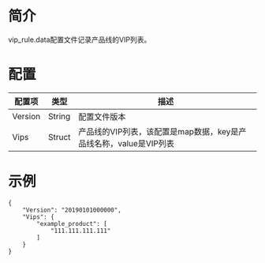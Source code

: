 # 简介

vip_rule.data配置文件记录产品线的VIP列表。

# 配置

| 配置项  | 类型   | 描述                                                         |
| ------- | ------ | ------------------------------------------------------------ |
| Version | String | 配置文件版本                                                 |
| Vips    | Struct | 产品线的VIP列表，该配置是map数据，key是产品线名称，value是VIP列表 |

# 示例

```
{
    "Version": "20190101000000",
    "Vips": {
        "example_product": [
            "111.111.111.111"
        ] 
    }
}
```
